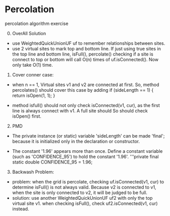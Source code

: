 # Percolation
percolation algorithm exercise

0. OverAll Solution
* use WeightedQuickUnionUF uf to remember relationships between sites.
* use 2 virtual sites to mark top and bottom line.
  If just using true sites in the top line and bottom line,
  isFull(), percolate() checking if a site is connect to top or bottom will call O(n) times of uf.isConnected().
  Now only take O(1) time.

1. Cover conner case:

* when n == 1, Virtual sites v1 and v2 are connected at first. So, method percolates() should cover this case by adding
if (sideLength == 1) {
    return isOpen(1, 1);
}

* method isfull() should not only check isConnected(v1, cur), as the first line is always connect with v1.
  A full site should So should check isOpen() first.

2. PMD

* The private instance (or static) variable 'sideLength' can be made 'final';
  because it is initialized only in the declaration or constructor.

* The constant '1.96' appears more than once.
  Define a constant variable (such as 'CONFIDENCE_95') to hold the constant '1.96'.
  '''private final static double CONFIDENCE_95 = 1.96;

3. Backwash Problem:

* problem: when the grid is percolate, checking uf.isConnected(v1, cur) to determine isFull() is not always valid.
  Because v2 is connected to v1, when the site is only connected to v2, it will be judged to be full.
* solution: use another WeightedQuickUnionUF uf2 with only the top virtual site v1.
  when checking isFull(), check uf2.isConnected(v1, cur) instead.
